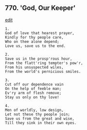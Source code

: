 
## 770.  'God, Our Keeper'
[edit](https://docs.google.com/document/d/1CZlXh7VhK%2Duy6oAEIBsIDTdBkXiNLUeT/edit?mode=html)



    1.
    God of love that hearest prayer,
    Kindly for thy people care,
    Who on thee alone depend;
    Love us, save us to the end.

    2.
    Save us in the prosp'rous hour,
    From the flatt'ring tempter's pow'r,
    From his unsuspected wiles,
    From the world's pernicious smiles.

    3.
    Cut off our dependence vain
    On the help of feeble man;
    Ev'ry arm of flesh remove;
    Stay us only on thy love!

    4.
    Men of worldly, low design,
    Let not these thy people join;
    Save us from the great and wise,
    Till they sink in their own eyes.
     
